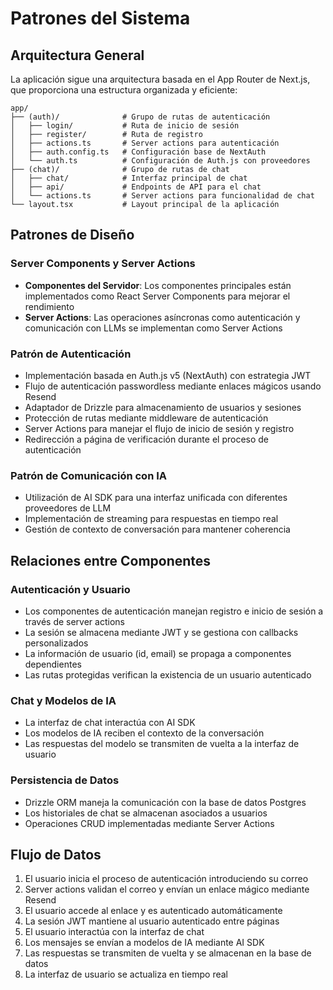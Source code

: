 # Patrones del Sistema

## Arquitectura General

La aplicación sigue una arquitectura basada en el App Router de Next.js, que proporciona una estructura organizada y eficiente:

```
app/
├── (auth)/              # Grupo de rutas de autenticación
│   ├── login/           # Ruta de inicio de sesión
│   ├── register/        # Ruta de registro
│   ├── actions.ts       # Server actions para autenticación
│   ├── auth.config.ts   # Configuración base de NextAuth
│   └── auth.ts          # Configuración de Auth.js con proveedores
├── (chat)/              # Grupo de rutas de chat
│   ├── chat/            # Interfaz principal de chat
│   ├── api/             # Endpoints de API para el chat
│   └── actions.ts       # Server actions para funcionalidad de chat
└── layout.tsx           # Layout principal de la aplicación
```

## Patrones de Diseño

### Server Components y Server Actions

- **Componentes del Servidor**: Los componentes principales están implementados como React Server Components para mejorar el rendimiento
- **Server Actions**: Las operaciones asíncronas como autenticación y comunicación con LLMs se implementan como Server Actions

### Patrón de Autenticación

- Implementación basada en Auth.js v5 (NextAuth) con estrategia JWT
- Flujo de autenticación passwordless mediante enlaces mágicos usando Resend
- Adaptador de Drizzle para almacenamiento de usuarios y sesiones
- Protección de rutas mediante middleware de autenticación
- Server Actions para manejar el flujo de inicio de sesión y registro
- Redirección a página de verificación durante el proceso de autenticación

### Patrón de Comunicación con IA

- Utilización de AI SDK para una interfaz unificada con diferentes proveedores de LLM
- Implementación de streaming para respuestas en tiempo real
- Gestión de contexto de conversación para mantener coherencia

## Relaciones entre Componentes

### Autenticación y Usuario

- Los componentes de autenticación manejan registro e inicio de sesión a través de server actions
- La sesión se almacena mediante JWT y se gestiona con callbacks personalizados
- La información de usuario (id, email) se propaga a componentes dependientes
- Las rutas protegidas verifican la existencia de un usuario autenticado

### Chat y Modelos de IA

- La interfaz de chat interactúa con AI SDK
- Los modelos de IA reciben el contexto de la conversación
- Las respuestas del modelo se transmiten de vuelta a la interfaz de usuario

### Persistencia de Datos

- Drizzle ORM maneja la comunicación con la base de datos Postgres
- Los historiales de chat se almacenan asociados a usuarios
- Operaciones CRUD implementadas mediante Server Actions

## Flujo de Datos

1. El usuario inicia el proceso de autenticación introduciendo su correo
2. Server actions validan el correo y envían un enlace mágico mediante Resend
3. El usuario accede al enlace y es autenticado automáticamente
4. La sesión JWT mantiene al usuario autenticado entre páginas
5. El usuario interactúa con la interfaz de chat
6. Los mensajes se envían a modelos de IA mediante AI SDK
7. Las respuestas se transmiten de vuelta y se almacenan en la base de datos
8. La interfaz de usuario se actualiza en tiempo real
